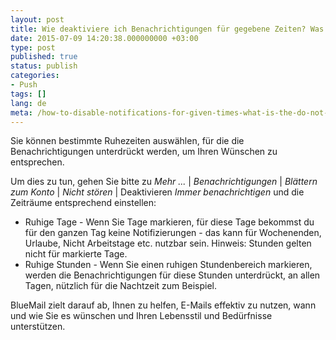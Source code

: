 ```yaml
---
layout: post
title: Wie deaktiviere ich Benachrichtigungen für gegebene Zeiten? Was ist die Option Nicht stören?
date: 2015-07-09 14:20:38.000000000 +03:00
type: post
published: true
status: publish
categories:
- Push
tags: []
lang: de
meta: /how-to-disable-notifications-for-given-times-what-is-the-do-not-disturb-option/
---
```


Sie können bestimmte Ruhezeiten auswählen, für die die Benachrichtigungen unterdrückt werden, um Ihren Wünschen zu entsprechen.

Um dies zu tun, gehen Sie bitte zu *Mehr ...* \| *Benachrichtigungen* \| *Blättern zum Konto* \| *Nicht stören* \| Deaktivieren *Immer benachrichtigen* und die Zeiträume entsprechend einstellen:

* Ruhige Tage - Wenn Sie Tage markieren, für diese Tage bekommst du für den ganzen Tag keine Notifizierungen - das kann für Wochenenden, Urlaube, Nicht Arbeitstage etc. nutzbar sein. Hinweis: Stunden gelten nicht für markierte Tage.
* Ruhige Stunden - Wenn Sie einen ruhigen Stundenbereich markieren, werden die Benachrichtigungen für diese Stunden unterdrückt, an allen Tagen, nützlich für die Nachtzeit zum Beispiel.

BlueMail zielt darauf ab, Ihnen zu helfen, E-Mails effektiv zu nutzen, wann und wie Sie es wünschen und Ihren Lebensstil und Bedürfnisse unterstützen.
